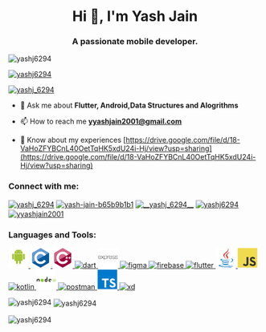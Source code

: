 <h1 align="center">Hi 👋, I'm Yash Jain</h1>
<h3 align="center">A passionate mobile developer.</h3>

<p align="left"> <img src="https://komarev.com/ghpvc/?username=yashj6294&label=Profile%20views&color=0e75b6&style=flat" alt="yashj6294" /> </p>

<p align="left"> <a href="https://github.com/ryo-ma/github-profile-trophy"><img src="https://github-profile-trophy.vercel.app/?username=yashj6294" alt="yashj6294" /></a> </p>

<p align="left"> <a href="https://twitter.com/yashj_6294" target="blank"><img src="https://img.shields.io/twitter/follow/yashj_6294?logo=twitter&style=for-the-badge" alt="yashj_6294" /></a> </p>

- 💬 Ask me about **Flutter, Android,Data Structures and Alogrithms**

- 📫 How to reach me **yyashjain2001@gmail.com**

- 📄 Know about my experiences [https://drive.google.com/file/d/18-VaHoZFYBCnL40OetTqHK5xdU24i-Hj/view?usp=sharing](https://drive.google.com/file/d/18-VaHoZFYBCnL40OetTqHK5xdU24i-Hj/view?usp=sharing)

<h3 align="left">Connect with me:</h3>
<p align="left">
<a href="https://twitter.com/yashj_6294" target="blank"><img align="center" src="https://raw.githubusercontent.com/rahuldkjain/github-profile-readme-generator/master/src/images/icons/Social/twitter.svg" alt="yashj_6294" height="30" width="40" /></a>
<a href="https://linkedin.com/in/yash-jain-b65b9b1b1" target="blank"><img align="center" src="https://raw.githubusercontent.com/rahuldkjain/github-profile-readme-generator/master/src/images/icons/Social/linked-in-alt.svg" alt="yash-jain-b65b9b1b1" height="30" width="40" /></a>
<a href="https://instagram.com/__yashj_6294__" target="blank"><img align="center" src="https://raw.githubusercontent.com/rahuldkjain/github-profile-readme-generator/master/src/images/icons/Social/instagram.svg" alt="__yashj_6294__" height="30" width="40" /></a>
<a href="https://www.leetcode.com/yashj6294" target="blank"><img align="center" src="https://raw.githubusercontent.com/rahuldkjain/github-profile-readme-generator/master/src/images/icons/Social/leet-code.svg" alt="yashj6294" height="30" width="40" /></a>
<a href="https://auth.geeksforgeeks.org/user/yyashjain2001" target="blank"><img align="center" src="https://raw.githubusercontent.com/rahuldkjain/github-profile-readme-generator/master/src/images/icons/Social/geeks-for-geeks.svg" alt="yyashjain2001" height="30" width="40" /></a>
</p>

<h3 align="left">Languages and Tools:</h3>
<p align="left"> <a href="https://developer.android.com" target="_blank" rel="noreferrer"> <img src="https://raw.githubusercontent.com/devicons/devicon/master/icons/android/android-original-wordmark.svg" alt="android" width="40" height="40"/> </a> <a href="https://www.cprogramming.com/" target="_blank" rel="noreferrer"> <img src="https://raw.githubusercontent.com/devicons/devicon/master/icons/c/c-original.svg" alt="c" width="40" height="40"/> </a> <a href="https://www.w3schools.com/cpp/" target="_blank" rel="noreferrer"> <img src="https://raw.githubusercontent.com/devicons/devicon/master/icons/cplusplus/cplusplus-original.svg" alt="cplusplus" width="40" height="40"/> </a> <a href="https://dart.dev" target="_blank" rel="noreferrer"> <img src="https://www.vectorlogo.zone/logos/dartlang/dartlang-icon.svg" alt="dart" width="40" height="40"/> </a> <a href="https://expressjs.com" target="_blank" rel="noreferrer"> <img src="https://raw.githubusercontent.com/devicons/devicon/master/icons/express/express-original-wordmark.svg" alt="express" width="40" height="40"/> </a> <a href="https://www.figma.com/" target="_blank" rel="noreferrer"> <img src="https://www.vectorlogo.zone/logos/figma/figma-icon.svg" alt="figma" width="40" height="40"/> </a> <a href="https://firebase.google.com/" target="_blank" rel="noreferrer"> <img src="https://www.vectorlogo.zone/logos/firebase/firebase-icon.svg" alt="firebase" width="40" height="40"/> </a> <a href="https://flutter.dev" target="_blank" rel="noreferrer"> <img src="https://www.vectorlogo.zone/logos/flutterio/flutterio-icon.svg" alt="flutter" width="40" height="40"/> </a> <a href="https://www.java.com" target="_blank" rel="noreferrer"> <img src="https://raw.githubusercontent.com/devicons/devicon/master/icons/java/java-original.svg" alt="java" width="40" height="40"/> </a> <a href="https://developer.mozilla.org/en-US/docs/Web/JavaScript" target="_blank" rel="noreferrer"> <img src="https://raw.githubusercontent.com/devicons/devicon/master/icons/javascript/javascript-original.svg" alt="javascript" width="40" height="40"/> </a> <a href="https://kotlinlang.org" target="_blank" rel="noreferrer"> <img src="https://www.vectorlogo.zone/logos/kotlinlang/kotlinlang-icon.svg" alt="kotlin" width="40" height="40"/> </a> <a href="https://nodejs.org" target="_blank" rel="noreferrer"> <img src="https://raw.githubusercontent.com/devicons/devicon/master/icons/nodejs/nodejs-original-wordmark.svg" alt="nodejs" width="40" height="40"/> </a> <a href="https://postman.com" target="_blank" rel="noreferrer"> <img src="https://www.vectorlogo.zone/logos/getpostman/getpostman-icon.svg" alt="postman" width="40" height="40"/> </a> <a href="https://www.typescriptlang.org/" target="_blank" rel="noreferrer"> <img src="https://raw.githubusercontent.com/devicons/devicon/master/icons/typescript/typescript-original.svg" alt="typescript" width="40" height="40"/> </a> <a href="https://www.adobe.com/products/xd.html" target="_blank" rel="noreferrer"> <img src="https://cdn.worldvectorlogo.com/logos/adobe-xd.svg" alt="xd" width="40" height="40"/> </a> </p>

<p><img align="left" src="https://github-readme-stats.vercel.app/api/top-langs?username=yashj6294&show_icons=true&locale=en&layout=compact" alt="yashj6294" /></p>

<p>&nbsp;<img align="center" src="https://github-readme-stats.vercel.app/api?username=yashj6294&show_icons=true&locale=en" alt="yashj6294" /></p>

<p><img align="center" src="https://github-readme-streak-stats.herokuapp.com/?user=yashj6294&" alt="yashj6294" /></p>
